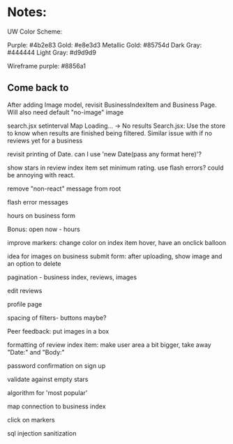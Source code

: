 # Notes:

UW Color Scheme:

Purple: #4b2e83
Gold: #e8e3d3
Metallic Gold: #85754d
Dark Gray: #444444
Light Gray: #d9d9d9

Wireframe purple: #8856a1

## Come back to

After adding Image model, revisit BusinessIndexItem and Business Page. Will also need default "no-image" image

search.jsx setinterval
Map Loading... -> No results Search.jsx: Use the store to know when results are finished being filtered. Similar issue with if no reviews yet for a business

revisit printing of Date. can I use 'new Date(pass any format here)'?

show stars in review index item
set minimum rating. use flash errors? could be annoying with react.

remove "non-react" message from root

flash error messages

hours on business form

Bonus: open now - hours

improve markers: change color on index item hover, have an onclick balloon

idea for images on business submit form:
after uploading, show image and an option to delete

pagination - business index, reviews, images

edit reviews

profile page

spacing of filters- buttons maybe?

Peer feedback:
put images in a box

formatting of review index item:
make user area a bit bigger, take away "Date:" and "Body:"

password confirmation on sign up

validate against empty stars

algorithm for 'most popular'

map connection to business index

click on markers

sql injection sanitization
